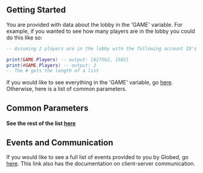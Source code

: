 ## Getting Started
You are provided with data about the lobby in the 'GAME' variable.
For example, if you wanted to see how many players are in the lobby you could do this like so:
```lua
-- Assuming 2 players are in the lobby with the following account ID's

print(GAME.Players) -- output: [827562, 1582]
print(#GAME.Players) -- output: 2
-- The # gets the length of a list
```

If you would like to see everything in the 'GAME' variable, go [here](https://github.com/stellarxoxo/nobodywillreadthis/blob/main/game.md). Otherwise, here is a list of common parameters.

## Common Parameters



#### See the rest of the list [here](/game.md)

## Events and Communication

If you would like to see a full list of events provided to you by Globed, go [here](https://github.com/stellarxoxo/nobodywillreadthis/blob/main/events.md). This link also has the documentation on client-server communication.
